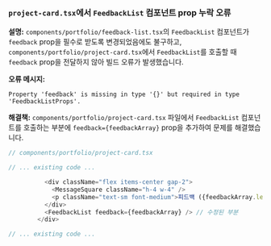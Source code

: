 ### `project-card.tsx`에서 `FeedbackList` 컴포넌트 prop 누락 오류

**설명:**
`components/portfolio/feedback-list.tsx`의 `FeedbackList` 컴포넌트가 `feedback` prop을 필수로 받도록 변경되었음에도 불구하고, `components/portfolio/project-card.tsx`에서 `FeedbackList`를 호출할 때 `feedback` prop을 전달하지 않아 빌드 오류가 발생했습니다.

**오류 메시지:**
```
Property 'feedback' is missing in type '{}' but required in type 'FeedbackListProps'.
```

**해결책:**
`components/portfolio/project-card.tsx` 파일에서 `FeedbackList` 컴포넌트를 호출하는 부분에 `feedback={feedbackArray}` prop을 추가하여 문제를 해결했습니다.

```typescript
// components/portfolio/project-card.tsx

// ... existing code ...

          <div className="flex items-center gap-2">
            <MessageSquare className="h-4 w-4" />
            <p className="text-sm font-medium">피드백 ({feedbackArray.length})</p>
          </div>
          <FeedbackList feedback={feedbackArray} /> // 수정된 부분
        </div>

// ... existing code ...
``` 